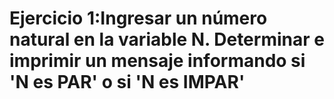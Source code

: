 # Ejercicio 1:Ingresar un número natural en la variable N. Determinar e imprimir un mensaje informando si 'N es PAR' o si 'N es IMPAR'
